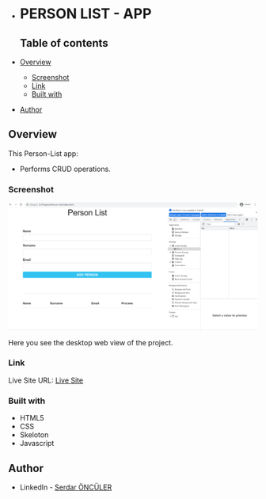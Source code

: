 - # PERSON LIST - APP

  ## Table of contents

- [Overview](#overview)
  
  - [Screenshot](#screenshot)
  - [Link](#link)
  - [Built with](#built-with)
- [Author](#author)

## Overview

This Person-List app:

- Performs CRUD operations.

### Screenshot

![](assets/gif/animation.gif)

Here you see the desktop web view of the project.

### Link

Live Site URL: [Live Site](https://serdaronculer.github.io/Person-List/)

### Built with

- HTML5
- CSS
- Skeloton
- Javascript



## Author

- LinkedIn - [Serdar ÖNCÜLER](https://www.linkedin.com/in/serdar-%C3%B6nc%C3%BCler-b88916184/)
